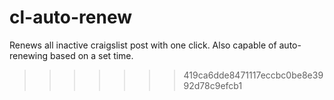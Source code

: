 cl-auto-renew
=============

Renews all inactive craigslist post with one click. Also capable of auto-renewing based on a set time.
>>>>>>> 419ca6dde8471117eccbc0be8e3992d78c9efcb1
